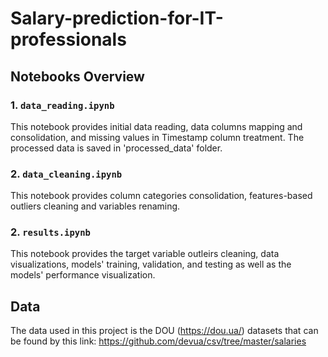 # Salary-prediction-for-IT-professionals

## Notebooks Overview
### 1. `data_reading.ipynb`
This notebook provides initial data reading, data columns mapping and consolidation, and missing values in Timestamp column treatment. The processed data is saved in 'processed_data' folder.
### 2. `data_cleaning.ipynb`
This notebook provides column categories consolidation, features-based outliers cleaning and variables renaming.
### 2. `results.ipynb`
This notebook provides the target variable outleirs cleaning, data visualizations, models' training, validation, and testing as well as the models' performance visualization.
## Data
The data used in this project is the DOU (https://dou.ua/) datasets that can be found by this link: https://github.com/devua/csv/tree/master/salaries
